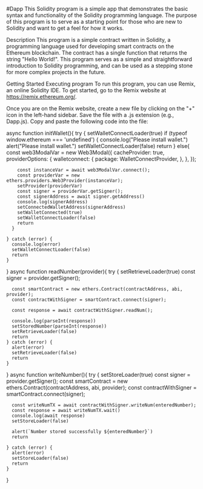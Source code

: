 #Dapp
This Solidity program is a simple app that demonstrates the basic syntax and functionality of the Solidity programming language. The purpose of this program is to serve as a starting point for those who are new to Solidity and want to get a feel for how it works.

Description
This program is a simple contract written in Solidity, a programming language used for developing smart contracts on the Ethereum blockchain. The contract has a single function that returns the string "Hello World!". This program serves as a simple and straightforward introduction to Solidity programming, and can be used as a stepping stone for more complex projects in the future.

Getting Started
Executing program
To run this program, you can use Remix, an online Solidity IDE. To get started, go to the Remix website at https://remix.ethereum.org/.

Once you are on the Remix website, create a new file by clicking on the "+" icon in the left-hand sidebar. Save the file with a .js extension (e.g., Dapp.js). Copy and paste the following code into the file:





async function initWallet(){
    try {
      setWalletConnectLoader(true)
      if (typeof window.ethereum === 'undefined') {
        console.log("Please install wallet.")
        alert("Please install wallet.")
        setWalletConnectLoader(false)
        return
      }
      else{
          const web3ModalVar = new Web3Modal({
            cacheProvider: true,
            providerOptions: {
            walletconnect: {
              package: WalletConnectProvider,
            },
          },
        });
        
        const instanceVar = await web3ModalVar.connect();
        const providerVar = new ethers.providers.Web3Provider(instanceVar);
        setProvider(providerVar)
        const signer = providerVar.getSigner();
        const signerAddress = await signer.getAddress()
        console.log(signerAddress)
        setConnectedWalletAddress(signerAddress)
        setWalletConnected(true)
        setWalletConnectLoader(false)
        return
      }

    } catch (error) {
      console.log(error)
      setWalletConnectLoader(false)
      return
    }
  }
  async function readNumber(provider){
    try {
      setRetrieveLoader(true)
      const signer = provider.getSigner();
  
      const smartContract = new ethers.Contract(contractAddress, abi, provider);
      const contractWithSigner = smartContract.connect(signer);
  
      const response = await contractWithSigner.readNum();
  
      console.log(parseInt(response))
      setStoredNumber(parseInt(response))
      setRetrieveLoader(false)
      return
    } catch (error) {
      alert(error)
      setRetrieveLoader(false)
      return
    }
  }
  async function writeNumber(){
    try {
      setStoreLoader(true)
      const signer = provider.getSigner();
      const smartContract = new ethers.Contract(contractAddress, abi, provider);
      const contractWithSigner = smartContract.connect(signer);

      const writeNumTX = await contractWithSigner.writeNum(enteredNumber);
      const response = await writeNumTX.wait()
      console.log(await response)
      setStoreLoader(false)

      alert(`Number stored successfully ${enteredNumber}`)   
      return

    } catch (error) {
      alert(error)
      setStoreLoader(false)
      return
    }
  }
